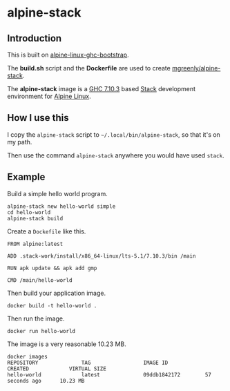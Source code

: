 # alpine-stack


## Introduction

This is built on [alpine-linux-ghc-bootstrap](https://github.com/mitchty/alpine-linux-ghc-bootstrap).

The **build.sh** script and the **Dockerfile** are used to create [mgreenly/alpine-stack](https://hub.docker.com/r/mgreenly/alpine-stack/).

The **alpine-stack** image is a [GHC 7.10.3](https://www.haskell.org/) based [Stack](http://docs.haskellstack.org/en/stable/README.html) development environment for [Alpine Linux](http://alpinelinux.org/).


## How I use this

I copy the `alpine-stack` script to `~/.local/bin/alpine-stack`, so that it's on my path.

Then use the command `alpine-stack` anywhere you would have used `stack`.

## Example

Build a simple hello world program.

```
alpine-stack new hello-world simple
cd hello-world
alpine-stack build
```

Create a `Dockefile` like this.

```
FROM alpine:latest

ADD .stack-work/install/x86_64-linux/lts-5.1/7.10.3/bin /main

RUN apk update && apk add gmp

CMD /main/hello-world
```

Then build your application image.

```
docker build -t hello-world .
```

Then run the image.

```
docker run hello-world
```

The image is a very reasonable 10.23 MB.

```
docker images
REPOSITORY              TAG                 IMAGE ID            CREATED             VIRTUAL SIZE
hello-world             latest              09ddb1842172        57 seconds ago      10.23 MB
```
